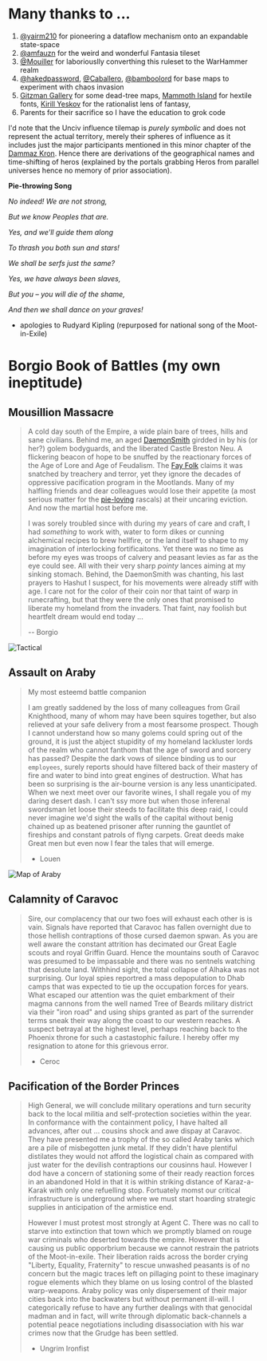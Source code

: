 # Many thanks to ...

1. [@yairm210](https://github.com/yairm210/Unciv) for pioneering a dataflow mechanism onto an expandable state-space
2. [@amfauzn](https://github.com/amfauzn/Fantasia) for the weird and wonderful Fantasia tileset
3. [@Mouiller](https://github.com/mouillerart/UncivWarhammer) for laboriouslly converthing this ruleset to the WarHammer realm
4. [@hakedpassword](https://github.com/hackedpassword/NextgenMaps-Labs), [@Caballero](https://github.com/Caballero-Arepa/Community-Maps), [@bamboolord](https://github.com/RealBamboolord/LOTR-reworked) for base maps to experiment with chaos invasion
5. [Gitzman Gallery](http://www.gitzmansgallery.com/warhammer-maps.html) for some dead-tree maps, [Mammoth Island](https://mammothisland.itch.io/elefonts) for hextile fonts, [Kirill Yeskov](https://en.m.wikipedia.org/wiki/The_Last_Ringbearer) for the rationalist lens of fantasy, 
6. Parents for their sacrifice so I have the education to grok code

I'd note that the Unciv influence tilemap is _purely symbolic_ and does not represent the actual territory, merely their spheres of influence as it includes just the major participants mentioned in this minor chapter of the [Dammaz Kron](https://warhammerfantasy.fandom.com/wiki/Great_Book_of_Grudges). Hence there are derivations of the geographical names and time-shifting of heros (explained by the portals grabbing Heros from parallel universes hence no memory of prior association).

**Pie-throwing Song**

_No indeed! We are not strong,_

_But we know Peoples that are._

_Yes, and we'll guide them along_

_To thrash you both sun and stars!_

>

_We shall be serfs just the same?_

_Yes, we have always been slaves,_

_But you – you will die of the shame,_

_And then we shall dance on your graves!_


- apologies to Rudyard Kipling (repurposed for national song of the Moot-in-Exile)

# Borgio Book of Battles (my own ineptitude)

## Mousillion Massacre

> A cold day south of the Empire, a wide plain bare of trees, hills and sane civilians. Behind me, an aged [DaemonSmith](https://warhammerfantasy.fandom.com/wiki/Chaos_Dwarfs) girdded in by his (or her?) golem bodyguards, and the liberated Castle Breston Neu. A flickering beacon of hope to be snuffed by the reactionary forces of the Age of Lore and Age of Feudalism. The [Fay Folk](https://warhammerfantasy.fandom.com/wiki/Athel_Loren) claims it was snatched by treachery and terror, yet they ignore the decades of oppressive pacification program in the Mootlands. Many of my halfling friends and dear colleagues would lose their appetite (a most serious matter for the [pie-loving](https://warhammerfantasy.fandom.com/wiki/Pie_Week) rascals) at their uncaring eviction. And now the martial host before me.
>
> I was sorely troubled since with during my years of care and craft, I had _something_ to work with, water to form dikes or cunning alchemical recipes to brew hellfire, or the land itself to shape to my imagination of interlocking fortificaitons. Yet there was no time as before my eyes was troops of calvery and peasant levies as far as the eye could see. All with their very sharp _pointy_ lances aiming at my sinking stomach. Behind, the DaemonSmith was chanting, his last prayers to Hashut I suspect, for his movements were already stiff with age. I care not for the color of their coin nor that taint of warp in runecrafting, but that they were the only ones that promised to liberate my homeland from the invaders. That faint, nay foolish but heartfelt dream would end today ...
> 
> -- Borgio

![Tactical](./Snapshots/Mousille.png)

## Assault on Araby

> My most esteemd battle companion
> 
> I am greatly saddened by the loss of many colleagues from Grail Knighthood, many of whom may have been squires together, but also relieved at your safe delivery from a most fearsome prospect. Though I cannot understand how so many golems could spring out of the ground, it is just the abject stupidity of my homeland lackluster lords of the realm who cannot fanthom that the age of sword and sorcery has passed? Despite the dark vows of silence binding us to our `employees`, surely reports should have filtered back of their mastery of fire and water to bind into great engines of destruction. What has been so surprising is the air-bourne version is any less unanticipated. When we next meet over our favorite wines, I shall regale you of my daring desert dash. I can't ssy more but when those inferenal swordsman let loose their steeds to facilitate this deep raid, I could never imagine we'd sight the walls of the capital without benig chained up as beatened prisoner after running the gauntlet of fireships and constant patrols of flyng carpets. Great deeds make Great men but even now I fear the tales that will emerge.
>
> - Louen 

![Map of Araby](http://www.gitzmansgallery.com/maps/Map-Araby-1.jpg)

## Calamnity of Caravoc

> Sire, our complacency that our two foes will exhaust each other is is vain. Signals have reported that Caravoc has fallen overnight due to those hellish contraptions of those cursed daemon spwan. As you are well aware the constant attrition has decimated our Great Eagle scouts and royal Griffin Guard. Hence the mountains south of Caravoc was presumed to be impassable and there was no sentnels watching that desolute land. Withhind sight, the total collapse of Alhaka was not surprising. Our loyal spies reportred a mass depopulation to Dhab camps that was expected to tie up the occupation forces for years. What escaped our attention was the quiet embarkment of their magma cannons from the well named Tree of Beards military district via their "iron road" and using ships granted as part of the surrender terms sneak their way along the coast to our western reaches. A suspect betrayal at the highest level, perhaps reaching back to the Phoenix throne for such a castastophic failure. I hereby offer my resignation to atone for this grievous error.
>
> - Ceroc

## Pacification of the Border Princes

> High General, we will conclude military operations and turn security back to the local militia and self-protection societies within the year. In conformance with the containment policy, I have halted all advances, after out ... cousins shock and awe dispay at Caravoc. They have presented me a trophy of the so called Araby tanks which are a pile of misbegotten junk metal. If they didn't have plentiful distilates they would not afford the logistical chain as compared with just water for the devilish contraptions our cousinns haul. However I dod have a concern of stationing some of their ready reaction forces in an abandoned Hold in that it is within striking distance of Karaz-a-Karak with only one refuelling stop. Fortuately momst our critical infrastructure is underground where we must start hoarding strategic supplies in anticipation of the armistice end.
>
> However I must protest most strongly at Agent C. There was no call to starve into extinction that town which we promptly blamed on rouge war criminals who deserted towards the empire. However that is causing us public opporbrium because we cannot restrain the patriots of the Moot-in-exile. Their liberation raids across the border crying "Liberty, Equality, Fraternity" to rescue unwashed peasants is of no concern but the magic traces left on pillaging point to these imaginary rogue elements which they blame on us losing control of the blasted warp-weapons. Araby policy was only dispersement of their major cities back into the backwaters but without permanent ill-will. I categorically refuse to have any further dealings with that genocidal madman and in fact, will write through diplomatic back-channels a potential peace negotiations including disassociation with his war crimes now that the Grudge has been settled.
>
> - Ungrim Ironfist
